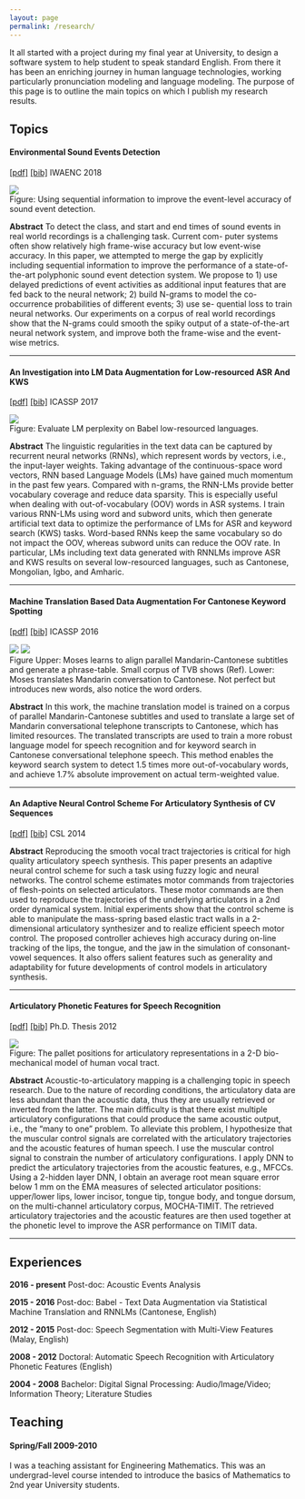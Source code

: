 ```yaml
---
layout: page
permalink: /research/
---
```


It all started with a project during my final year at University, to design a software system to help student to speak standard English.
From there it has been an enriching journey in human language technologies, working particularly pronunciation modeling and language modeling.
The purpose of this page is to outline the main topics on which I publish my research results.

## Topics

#### Environmental Sound Events Detection
[[pdf]](/papers/2018_IWAENC_TUNI/huang2018/sequential.pdf)  [[bib]](/papers/2017_ICASSP_LIMSI/huang2017sequential.bib) IWAENC 2018

<div class="imgcap">
<div>
<img src="/images/huang2018/sequential.png" style="max-width:60%;  text-align:justify;">
</div>
<div class="thecap">Figure: Using sequential information to improve the event-level accuracy of sound event detection.
</div>
</div>

**Abstract** To detect the class, and start and end times of sound events in real world recordings is a challenging task. Current com- puter systems often show relatively high frame-wise accuracy but low event-wise accuracy. In this paper, we attempted to merge the gap by explicitly including sequential information to improve the performance of a state-of-the-art polyphonic sound event detection system. We propose to 1) use delayed predictions of event activities as additional input features that are fed back to the neural network; 2) build N-grams to model the co-occurrence probabilities of different events; 3) use se- quential loss to train neural networks. Our experiments on a corpus of real world recordings show that the N-grams could smooth the spiky output of a state-of-the-art neural network system, and improve both the frame-wise and the event-wise metrics.

---

#### An Investigation into LM Data Augmentation for Low-resourced ASR And KWS

[[pdf]](/papers/2017_ICASSP_LIMSI/huang2017investigation.pdf)  [[bib]](/papers/2017_ICASSP_LIMSI/huang2017investigation.bib) ICASSP 2017

<div class="imgcap">
<div>
<img src="/images/huang2017investigation.png" style="max-width:60%;  text-align:justify;">
</div>
<div class="thecap">Figure: Evaluate LM perplexity on Babel low-resourced languages.
</div>
</div>

**Abstract** The linguistic regularities in the text data can be captured by recurrent neural networks (RNNs), which represent words by vectors, i.e., the input-layer weights.
Taking advantage of the continuous-space word vectors, RNN based Language Models (LMs) have gained much momentum in the past few years.
Compared with n-grams, the RNN-LMs provide better vocabulary coverage and reduce data sparsity.
This is especially useful when dealing with out-of-vocabulary (OOV) words in ASR systems.
I train various RNN-LMs using word and subword units, which then generate artificial text data to optimize the performance of LMs for ASR and keyword search (KWS) tasks.
Word-based RNNs keep the same vocabulary so do not impact the OOV, whereas subword units can reduce the OOV rate.
In particular, LMs including text data generated with RNNLMs improve ASR and KWS results on several low-resourced languages, such as Cantonese, Mongolian, Igbo, and Amharic.

---

#### Machine Translation Based Data Augmentation For Cantonese Keyword Spotting

[[pdf]](/papers/2016_ICASSP_LIMSI/huang2016machine.pdf)  [[bib]](/papers/2016_ICASSP_LIMSI/huang2016machine.bib) ICASSP 2016

<div class="imgcap">
<div>
<img src="/assets/smt/SubtitleExample1_english.png" style="max-width:55%;  text-align:justify;">
<img src="/assets/smt/HUB5m2cExample2_english.png" style="max-width:65%; text-align:justify;">
</div>
<div class="thecap">Figure Upper: Moses learns to align parallel Mandarin-Cantonese subtitles and generate a phrase-table. Small corpus of TVB shows (Ref). Lower: Moses translates Mandarin conversation to Cantonese. Not perfect but introduces new words, also notice the word orders.
</div>
</div>

**Abstract** In this work, the machine translation model is trained on a corpus of parallel Mandarin-Cantonese subtitles and used to translate a large set of Mandarin conversational telephone transcripts to Cantonese, which has limited resources. The translated transcripts are used to train a more robust language model for speech recognition  and  for keyword  search  in  Cantonese  conversational  telephone  speech. This  method  enables  the  keyword  search  system  to  detect 1.5 times more out-of-vocabulary words,  and achieve 1.7% absolute improvement on actual term-weighted value.

---

#### An Adaptive Neural Control Scheme For Articulatory Synthesis of CV Sequences

[[pdf]](/papers/2014_CSL/huang2014adaptive.pdf) [[bib]](/papers/2014_CSL/huang2014adaptive.bib) CSL 2014

**Abstract**  Reproducing the smooth vocal tract trajectories is critical for high quality articulatory speech synthesis. This paper presents an adaptive neural control scheme for such a task using fuzzy logic and neural networks.  The control scheme estimates motor commands from trajectories of flesh-points on selected articulators. These motor commands are then used to reproduce the trajectories of the underlying articulators in a 2nd order dynamical system. Initial experiments show that the control scheme is able to manipulate the mass-spring based elastic tract walls in a 2-dimensional articulatory synthesizer and to realize efficient speech motor control. The proposed controller achieves high accuracy during on-line tracking of the lips, the tongue, and the jaw in the simulation of consonant-vowel sequences. It also offers salient features such as generality and adaptability for future developments of control models in articulatory synthesis.

---

#### Articulatory Phonetic Features for Speech Recognition

[[pdf]](/papers/2012_THESIS/huang2012articulatory.pdf) [[bib]](/papers/2012_THESIS/huang2012articulatory.bib) Ph.D. Thesis 2012

<div class="imgcap">
<div>
<img src="/images/huang2012articulatory.png" style="max-width:50%;  text-align:justify;">
</div>
<div class="thecap">Figure: The pallet positions for articulatory representations in a 2-D bio-mechanical model of human vocal tract.
</div>
</div>

**Abstract**  Acoustic-to-articulatory mapping is a challenging topic in speech research.
Due to the nature of recording conditions, the articulatory data are less abundant than the acoustic data, thus they are usually retrieved or inverted from the latter.
The main difficulty is that there exist multiple articulatory configurations that could produce the same acoustic output, i.e., the “many to one” problem. To alleviate this problem, I hypothesize that the muscular control signals are correlated with the articulatory trajectories and the acoustic features of human speech.
I use the muscular control signal to constrain the number of articulatory configurations.
I apply DNN to predict the articulatory trajectories from the acoustic features, e.g., MFCCs.
Using a 2-hidden layer DNN, I obtain an average root mean square error below 1 mm on the EMA measures of selected articulator positions: upper/lower lips, lower incisor, tongue tip, tongue body, and tongue dorsum, on the multi-channel articulatory corpus, MOCHA-TIMIT.
The retrieved articulatory trajectories and the acoustic features are then used together at the phonetic level to improve the ASR performance on TIMIT data.

---

## Experiences

**2016 - present** Post-doc: Acoustic Events Analysis

**2015 - 2016** Post-doc: Babel - Text Data Augmentation via Statistical Machine Translation and RNNLMs (Cantonese, English)

**2012 - 2015** Post-doc: Speech Segmentation with Multi-View Features (Malay, English)

**2008 - 2012** Doctoral: Automatic Speech Recognition with Articulatory Phonetic Features (English)

**2004 - 2008** Bachelor: Digital Signal Processing: Audio/Image/Video; Information Theory; Literature Studies

## Teaching

#### Spring/Fall 2009-2010

I was a teaching assistant for Engineering Mathematics.
This was an undergrad-level course intended to introduce the basics of Mathematics to 2nd year University students.
